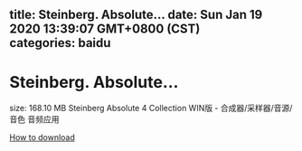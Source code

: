 
title: Steinberg. Absolute…
date: Sun Jan 19 2020 13:39:07 GMT+0800 (CST)    
categories: baidu
---

# Steinberg. Absolute…
size: 168.10 MB
 Steinberg Absolute 4 Collection WIN版 - 合成器/采样器/音源/音色 音频应用
 

[How to download](https://bpcam.bemobtrk.com/go/2ceec3aa-1ca2-46d6-b9ff-aaa5c184517c?jno=3249)